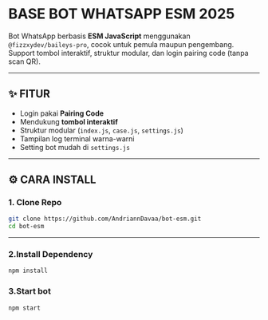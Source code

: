 # BASE BOT WHATSAPP ESM 2025

Bot WhatsApp berbasis **ESM JavaScript** menggunakan `@fizzxydev/baileys-pro`, cocok untuk pemula maupun pengembang. Support tombol interaktif, struktur modular, dan login pairing code (tanpa scan QR).

---

## ✨ FITUR

- Login pakai **Pairing Code**
- Mendukung **tombol interaktif**
- Struktur modular (`index.js`, `case.js`, `settings.js`)
- Tampilan log terminal warna-warni
- Setting bot mudah di `settings.js`

---

## ⚙️ CARA INSTALL

### 1. Clone Repo

```bash
git clone https://github.com/AndriannDavaa/bot-esm.git
cd bot-esm
```
---
### 2.Install Dependency
```bash
npm install
```
### 3.Start bot
```bash
npm start
```
